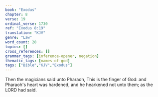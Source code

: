 ```yaml
---
book: "Exodus"
chapter: 8
verse: 19
ordinal_verse: 1730
ref: "Exodus 8:19"
translation: "KJV"
genre: "Law"
word_count: 28
topics: []
cross_references: []
grammar_tags: [inference-opener, negation]
thematic_tags: [names-of-god]
tags: ["Bible","KJV","Exodus"]
---
```

Then the magicians said unto Pharaoh, This is the finger of God: and Pharaoh's heart was hardened, and he hearkened not unto them; as the LORD had said.
